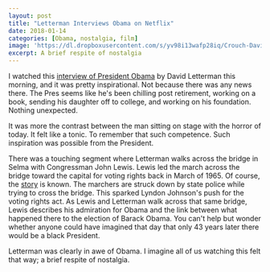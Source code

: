 ```yaml
---
layout: post
title: "Letterman Interviews Obama on Netflix"
date: 2018-01-14
categories: [Obama, nostalgia, film]
image: 'https://dl.dropboxusercontent.com/s/yv98i13wafp28iq/Crouch-David-Letterman-Netflix.jpg'
excerpt: A brief respite of nostalgia
---
```

I watched this [interview of President Obama][1] by David Letterman this morning, and it was pretty inspirational. Not because there was any news there. The Pres seems like he's been chilling post retirement, working on a book, sending his daughter off to college, and working on his foundation. Nothing unexpected.

It was more the contrast between the man sitting on stage with the  horror of today. It felt like a tonic. To remember that such competence. Such inspiration was possible from the President.

There was a touching segment where Letterman walks across the bridge in Selma with Congressman John Lewis. Lewis led the march across the bridge toward the capital for voting rights back in March of 1965. Of course, the [story][2] is known. The marchers are struck down by state police while trying to cross the bridge. This sparked Lyndon Johnson's push for the voting rights act. As Lewis and Letterman walk across that same bridge, Lewis describes his admiration for Obama and the link between what happened there to the election of Barack Obama. You can't help but wonder whether anyone could have imagined that day that only 43 years later there would be a black President.

Letterman was clearly in awe of Obama. I imagine all of us watching this felt that way; a brief respite of nostalgia.

[1]: https://www.theverge.com/2018/1/12/16886140/my-next-guest-needs-no-introduction-with-david-letterman-review-barack-obama-netflix
[2]: https://www.theverge.com/2018/1/12/16886140/my-next-guest-needs-no-introduction-with-david-letterman-review-barack-obama-netflix
